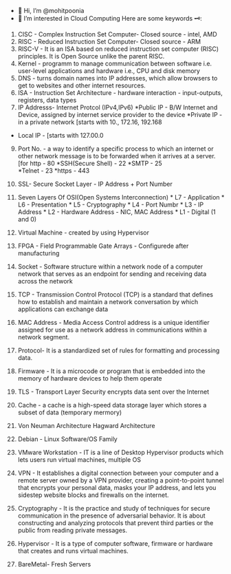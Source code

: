 - 👋 Hi, I’m @mohitpoonia
- 👀 I’m interested in Cloud Computing
Here are some keywords 🗝️:

1. CISC - Complex Instruction Set Computer- Closed source - intel, AMD
2. RISC - Reduced Instruction Set Computer- Closed source - ARM
3. RISC-V  - It is an ISA based on reduced instruction set computer (RISC) principles. It is Open Source unlike the parent RISC.
4. Kernel - programm to manage communication between software i.e. user-level applications and hardware i.e., CPU and disk memory  
5. DNS - turns domain names into IP addresses, which allow browsers to get to websites and other internet resources.
6. ISA - Instruction Set Architecture - hardware interaction - input-outputs, registers, data types
7. IP Addresss- Internet Protcol
 (IPv4,IPv6)     *Public IP - B/W Internet and Device, assigned by internet service provider to the device
*Private IP - in a private network [starts with 10., 172.16, 192.168
- Local IP - [starts with 127.00.0
9. Port No. - a way to identify a specific process to which an internet or other network message is to be forwarded when it arrives at a server.[for http - 80
                     *SSH(Secure Shell) - 22
                     *SMTP - 25  
                     *Telnet - 23
                     *https - 443
10. SSL- Secure Socket Layer - IP Address + Port Number
11. Seven Layers Of OSI(Open Systems Interconnection)
           * L7 - Application
           * L6 - Presentation
           * L5 - Cryptography
           * L4 - Port Numbr
           * L3 - IP Address
           * L2 - Hardware Address - NIC, MAC Address
           * L1 - Digital (1 and 0)

12. Virtual Machine - created by using Hypervisor
13. FPGA - Field Programmable Gate Arrays  - Configurede after manufacturing
14. Socket - Software structure within a network node of a computer network that serves as an endpoint for sending and receiving data across the network
15. TCP - Transmission Control Protocol (TCP) is a standard that defines how to establish and maintain a network conversation by which applications can exchange data
16. MAC Address - Media Access Control address is a unique identifier assigned for use as a network address in communications within a network segment.
17. Protocol- It is a standardized set of rules for formatting and processing data.
18. Firmware - It is a microcode or program that is embedded into the memory of hardware devices to help them operate
19. TLS - Transport Layer Security encrypts data sent over the Internet
20. Cache - a cache is a high-speed data storage layer which stores a subset of data (temporary mermory)

21. Von Neuman Architecture 
Hagward Architecture 

22. Debian - Linux Software/OS Family
23. VMware Workstation - IT is a line of Desktop Hypervisor products which lets users run virtual machines, multiple OS
24. VPN - It establishes a digital connection between your computer and a remote server owned by a VPN provider, creating a point-to-point tunnel that encrypts your personal data, masks your IP address, and lets you sidestep website blocks and firewalls on the internet.
25. Cryptography - It is the practice and study of techniques for secure communication in the presence of adversarial behavior. It is about constructing and analyzing protocols that prevent third parties or the public from reading private messages. 
26. Hypervisor - It is a type of computer software, firmware or hardware that creates and runs virtual machines.
27. BareMetal- Fresh Servers
